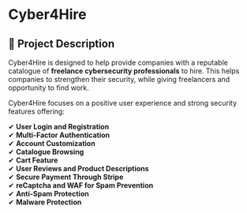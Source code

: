 # Cyber4Hire

## 🎯 Project Description

Cyber4Hire is designed to help provide companies with a reputable catalogue of **freelance cybersecurity professionals** to hire. This helps companies to strengthen their security, while giving freelancers and opportunity to find work.

Cyber4Hire focuses on a positive user experience and strong security features offering:  

✔ **User Login and Registration**  
✔ **Multi-Factor Authentication**  
✔ **Account Customization**  
✔ **Catalogue Browsing**  
✔ **Cart Feature**  
✔ **User Reviews and Product Descriptions**  
✔ **Secure Payment Through Stripe**  
✔ **reCaptcha and WAF for Spam Prevention**  
✔ **Anti-Spam Protection**  
✔ **Malware Protection** 
